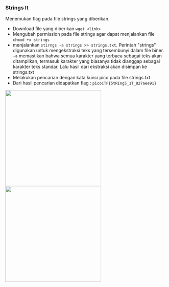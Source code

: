 
### Strings It

Menemukan flag pada file strings yang diberikan.

- Download file yang diberikan `wget <link>`
- Mengubah permission pada file strings agar dapat menjalankan file `chmod +x strings`
- menjalankan `stirngs -a strings >> strings.txt`. Perintah "strings" digunakan untuk mengekstraksi teks yang tersembunyi dalam file biner.  `-a` memastikan bahwa semua karakter yang terbaca sebagai teks akan ditampilkan, termasuk karakter yang biasanya tidak dianggap sebagai karakter teks standar. Lalu hasil dari ekstraksi akan disimpan ke strings.txt
- Melakukan pencarian dengan kata kunci pico pada file strings.txt
- Dari hasil pencarian didapatkan flag : `picoCTF{5tRIng5_1T_827aee91}`

<img src="https://github.com/Naraduhita/kripto-picoctf-writeup/assets/102397053/d66a0e38-6c9a-403b-987a-f0318615e71c" height="300" />

<img src="https://github.com/Naraduhita/kripto-picoctf-writeup/assets/102397053/8b1db249-172a-47fc-b9f9-3c2f2f874a6f" height="300" />

